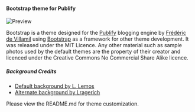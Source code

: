 #### Bootstrap theme for Publify

![Preview](https://raw.githubusercontent.com/publify/themes-bootstrap/master/images/large-preview.jpg)

Bootstrap is a theme designed for the [Publify][1] blogging engine by [Frédéric
de Villamil][2] using [Bootstrap][3] as a framework for other
theme development. It was released under the MIT Licence. Any other
material such as sample photos used by the default themes are the
property of their creator and licenced under the Creative Commons No
Commercial Share Alike licence.

##### Background Credits
* [Default background by L. Lemos][4]
* [Alternate background by Lragerich][5]

Please view the README.md for theme customization.

[1]: http://publify.co
[2]: http://t37.net
[3]: http://getbootstrap.com/
[4]: http://www.flickr.com/photos/lrargerich/5734343013
[5]: http://www.flickr.com/photos/glenn-/7194522034/
